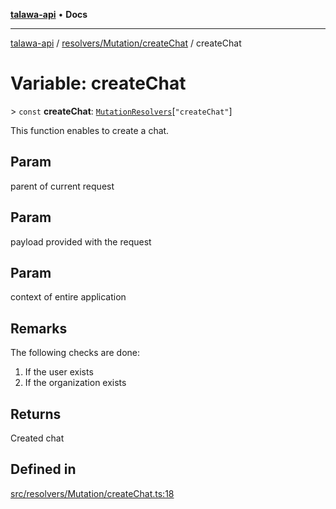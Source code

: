 [**talawa-api**](../../../../README.md) • **Docs**

***

[talawa-api](../../../../modules.md) / [resolvers/Mutation/createChat](../README.md) / createChat

# Variable: createChat

\> `const` **createChat**: [`MutationResolvers`](../../../../types/generatedGraphQLTypes/type-aliases/MutationResolvers.md)\[`"createChat"`\]

This function enables to create a chat.

## Param

parent of current request

## Param

payload provided with the request

## Param

context of entire application

## Remarks

The following checks are done:
1. If the user exists
2. If the organization exists

## Returns

Created chat

## Defined in

[src/resolvers/Mutation/createChat.ts:18](https://github.com/PalisadoesFoundation/talawa-api/blob/4a88fe62b20ebda9653c55ae8d39d6c6fac8831f/src/resolvers/Mutation/createChat.ts#L18)
